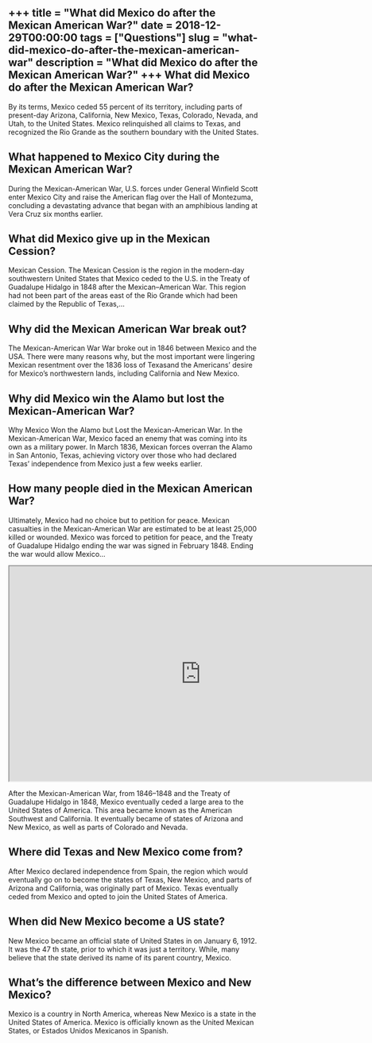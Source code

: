 +++
title = "What did Mexico do after the Mexican American War?"
date = 2018-12-29T00:00:00
tags = ["Questions"]
slug = "what-did-mexico-do-after-the-mexican-american-war"
description = "What did Mexico do after the Mexican American War?"
+++
What did Mexico do after the Mexican American War?
--------------------------------------------------

By its terms, Mexico ceded 55 percent of its territory, including parts of present-day Arizona, California, New Mexico, Texas, Colorado, Nevada, and Utah, to the United States. Mexico relinquished all claims to Texas, and recognized the Rio Grande as the southern boundary with the United States.

What happened to Mexico City during the Mexican American War?
-------------------------------------------------------------

During the Mexican-American War, U.S. forces under General Winfield Scott enter Mexico City and raise the American flag over the Hall of Montezuma, concluding a devastating advance that began with an amphibious landing at Vera Cruz six months earlier.

What did Mexico give up in the Mexican Cession?
-----------------------------------------------

Mexican Cession. The Mexican Cession is the region in the modern-day southwestern United States that Mexico ceded to the U.S. in the Treaty of Guadalupe Hidalgo in 1848 after the Mexican–American War. This region had not been part of the areas east of the Rio Grande which had been claimed by the Republic of Texas,…

Why did the Mexican American War break out?
-------------------------------------------

The Mexican-American War War broke out in 1846 between Mexico and the USA. There were many reasons why, but the most important were lingering Mexican resentment over the 1836 loss of Texasand the Americans’ desire for Mexico’s northwestern lands, including California and New Mexico.

Why did Mexico win the Alamo but lost the Mexican-American War?
---------------------------------------------------------------

Why Mexico Won the Alamo but Lost the Mexican-American War. In the Mexican-American War, Mexico faced an enemy that was coming into its own as a military power. In March 1836, Mexican forces overran the Alamo in San Antonio, Texas, achieving victory over those who had declared Texas’ independence from Mexico just a few weeks earlier.

How many people died in the Mexican American War?
-------------------------------------------------

Ultimately, Mexico had no choice but to petition for peace. Mexican casualties in the Mexican-American War are estimated to be at least 25,000 killed or wounded. Mexico was forced to petition for peace, and the Treaty of Guadalupe Hidalgo ending the war was signed in February 1848. Ending the war would allow Mexico…

<iframe allow="accelerometer; autoplay; clipboard-write; encrypted-media; gyroscope; picture-in-picture" allowfullscreen="" class="__youtube_prefs__  epyt-is-override  no-lazyload" data-no-lazy="1" data-origheight="433" data-origwidth="770" data-skipgform_ajax_framebjll="" height="433" id="_ytid_23050" loading="lazy" src="https://www.youtube.com/embed/3OMmxKiG4LE?enablejsapi=1&autoplay=0&cc_load_policy=0&cc_lang_pref=&iv_load_policy=1&loop=0&modestbranding=0&rel=1&fs=1&playsinline=0&autohide=2&theme=dark&color=red&controls=1&" title="YouTube player" width="770"></iframe>

After the Mexican-American War, from 1846–1848 and the Treaty of Guadalupe Hidalgo in 1848, Mexico eventually ceded a large area to the United States of America. This area became known as the American Southwest and California. It eventually became of states of Arizona and New Mexico, as well as parts of Colorado and Nevada.

Where did Texas and New Mexico come from?
-----------------------------------------

After Mexico declared independence from Spain, the region which would eventually go on to become the states of Texas, New Mexico, and parts of Arizona and California, was originally part of Mexico. Texas eventually ceded from Mexico and opted to join the United States of America.

When did New Mexico become a US state?
--------------------------------------

New Mexico became an official state of United States in on January 6, 1912. It was the 47 th state, prior to which it was just a territory. While, many believe that the state derived its name of its parent country, Mexico.

What’s the difference between Mexico and New Mexico?
----------------------------------------------------

Mexico is a country in North America, whereas New Mexico is a state in the United States of America. Mexico is officially known as the United Mexican States, or Estados Unidos Mexicanos in Spanish.